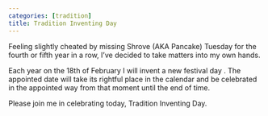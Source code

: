 ```yaml
---
categories: [tradition]
title: Tradition Inventing Day
---
```

Feeling slightly cheated by missing Shrove (AKA Pancake) Tuesday for the fourth
or fifth year in a row, I’ve decided to take matters into my own hands.

Each year on the 18th of February I will invent a new festival day . The
appointed date will take its rightful place in the calendar and be celebrated in
the appointed way from that moment until the end of time.

Please join me in celebrating today, Tradition Inventing Day.
